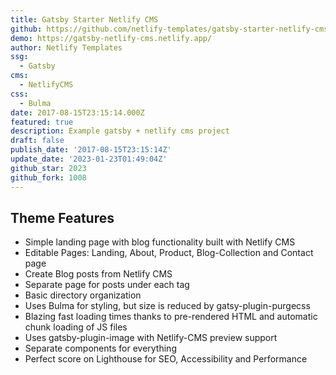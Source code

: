 ```yaml
---
title: Gatsby Starter Netlify CMS
github: https://github.com/netlify-templates/gatsby-starter-netlify-cms
demo: https://gatsby-netlify-cms.netlify.app/
author: Netlify Templates
ssg:
  - Gatsby
cms:
  - NetlifyCMS
css:
  - Bulma
date: 2017-08-15T23:15:14.000Z
featured: true
description: Example gatsby + netlify cms project
draft: false
publish_date: '2017-08-15T23:15:14Z'
update_date: '2023-01-23T01:49:04Z'
github_star: 2023
github_fork: 1008
---
```


## Theme Features

- Simple landing page with blog functionality built with Netlify CMS
- Editable Pages: Landing, About, Product, Blog-Collection and Contact page
- Create Blog posts from Netlify CMS
- Separate page for posts under each tag
- Basic directory organization
- Uses Bulma for styling, but size is reduced by gatsy-plugin-purgecss
- Blazing fast loading times thanks to pre-rendered HTML and automatic chunk loading of JS files
- Uses gatsby-plugin-image with Netlify-CMS preview support
- Separate components for everything
- Perfect score on Lighthouse for SEO, Accessibility and Performance
